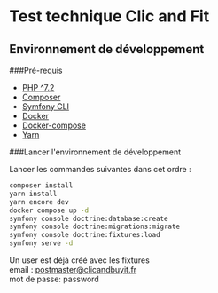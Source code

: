 # Test technique Clic and Fit

## Environnement de développement

###Pré-requis

* <a href="https://www.php.net/manual/fr/mysql-xdevapi.installation.php" target="_blank">PHP ^7.2</a>
* <a href="https://getcomposer.org/download/" target="_blank">Composer</a>
* <a href="https://symfony.com/download" target="_blank">Symfony CLI</a>
* <a href="https://docs.docker.com/get-docker/" target="_blank">Docker</a>
* <a href="https://docs.docker.com/compose/install/" target="_blank">Docker-compose</a>
* <a href="https://classic.yarnpkg.com/en/docs/install" target="_blank">Yarn</a>

###Lancer l'environnement de développement

Lancer les commandes suivantes dans cet ordre :

````bash
composer install
yarn install
yarn encore dev
docker compose up -d
symfony console doctrine:database:create
symfony console doctrine:migrations:migrate
symfony console doctrine:fixtures:load
symfony serve -d
````

Un user est déjà créé avec les fixtures <br>
email : postmaster@clicandbuyit.fr <br>
mot de passe: password